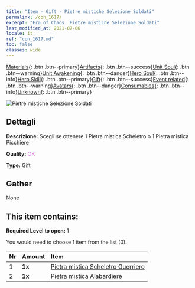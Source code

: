 ```yaml
---
title: "Item - Gift - Pietre mistiche Selezione Soldati"
permalink: /con_1617/
excerpt: "Era of Chaos  Pietre mistiche Selezione Soldati"
last_modified_at: 2021-07-06
locale: it
ref: "con_1617.md"
toc: false
classes: wide
---
```

 [Materials](/ItemsIT/){: .btn .btn--primary}[Artifacts](/ItemsIT/Artifacts/){: .btn .btn--success}[Unit Soul](/ItemsIT/UnitSoul/){: .btn .btn--warning}[Unit Awakening](/ItemsIT/UnitAwakening/){: .btn .btn--danger}[Hero Soul](/ItemsIT/HeroSoul/){: .btn .btn--info}[Hero Skill](/ItemsIT/HeroSkill/){: .btn .btn--primary}[Gift](/ItemsIT/Gift/){: .btn .btn--success}[Event related](/ItemsIT/Events/){: .btn .btn--warning}[Avatars](/ItemsIT/Avatars/){: .btn .btn--danger}[Consumables](/ItemsIT/Consumables/){: .btn .btn--info}[Unknown](/ItemsIT/Unknown/){: .btn .btn--primary}

 ![Pietre mistiche Selezione Soldati](/images/t/i_907233.png)

## Dettagli
 **Descrizione:** Scegli se ottenere 1 Pietra mistica Scheletro o 1 Pietra mistica Picchiere

 **Quality:** <span style="color: #DA70D6">OK</span>

 **Type:** Gift

## Gather

  None

## This item contains:

 **Required Level to open:** 1

 You would need to choose 1 item from the list (0):

  | Nr | Amount |     Item    |
  |:---|:-------|:------------|
  | 1 |  **1x** | [Pietra mistica Scheletro Guerriero](/ItemsIT/unt_297/) |  | 
  | 2 |  **1x** | [Pietra mistica Alabardiere](/ItemsIT/unt_282/) |  | 
